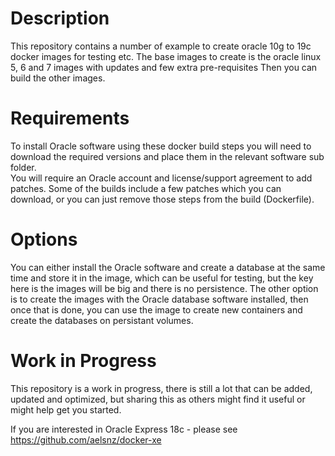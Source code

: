 # Description

This repository contains a number of example to create oracle 10g to 19c docker images for testing etc.
The base images to create is the oracle linux 5, 6 and 7 images with updates and few extra pre-requisites
Then you can build the other images.

# Requirements

To install Oracle software using these docker build steps you will need to download the required versions 
and place them in the relevant software sub folder.  
You will require an Oracle account and license/support agreement to add patches.  Some of the builds include a few
patches which you can download, or you can just remove those steps from the build (Dockerfile).

# Options
You can either install the Oracle software and create a database at the same time and store it in the image, which 
can be useful for testing, but the key here is the images will be big and there is no persistence.  The other option
is to create the images with the Oracle database software installed, then once that is done, you can use the image
to create new containers and create the databases on persistant volumes.

# Work in Progress
This repository is a work in progress, there is still a lot that can be added, updated and optimized, but sharing this as 
others might find it useful or might help get you started.

If you are interested in Oracle Express 18c - please see https://github.com/aelsnz/docker-xe


